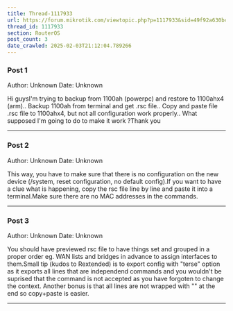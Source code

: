 ```yaml
---
title: Thread-1117933
url: https://forum.mikrotik.com/viewtopic.php?p=1117933&sid=49f92a630bc7970d8ca50523be880e8f#p1117933
thread_id: 1117933
section: RouterOS
post_count: 3
date_crawled: 2025-02-03T21:12:04.789266
---
```


### Post 1
Author: Unknown
Date: Unknown

Hi guysI'm trying to backup from 1100ah (powerpc) and restore to 1100ahx4 (arm).. Backup 1100ah from terminal and get .rsc file.. Copy and paste file .rsc file to 1100ahx4, but not all configuration work properly.. What supposed I'm going to do to make it work ?Thank you

---
### Post 2
Author: Unknown
Date: Unknown

This way, you have to make sure that there is no configuration on the new device (/system, reset configuration, no default config).If you want to have a clue what is happening, copy the rsc file line by line and paste it into a terminal.Make sure there are no MAC addresses in the commands.

---
### Post 3
Author: Unknown
Date: Unknown

You should have previewed rsc file to have things set and grouped in a proper order eg. WAN lists and bridges in advance to assign interfaces to them.Small tip (kudos to Rextended) is to export config with "terse" option as it exports all lines that are independend commands and you wouldn't be suprised that the command is not accepted as you have forgoten to change the context. Another bonus is that all lines are not wrapped with "\" at the end so copy+paste is easier.

---
